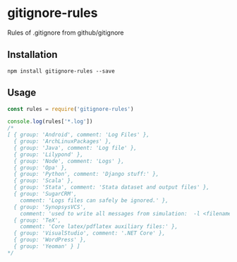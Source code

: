 # gitignore-rules

Rules of .gitignore from github/gitignore

## Installation

```
npm install gitignore-rules --save
```

## Usage

<!-- eslint-disable strict,no-console -->

```js
const rules = require('gitignore-rules')

console.log(rules['*.log'])
/*
[ { group: 'Android', comment: 'Log Files' },
  { group: 'ArchLinuxPackages' },
  { group: 'Java', comment: 'Log file' },
  { group: 'Lilypond' },
  { group: 'Node', comment: 'Logs' },
  { group: 'Opa' },
  { group: 'Python', comment: 'Django stuff:' },
  { group: 'Scala' },
  { group: 'Stata', comment: 'Stata dataset and output files' },
  { group: 'SugarCRM',
    comment: 'Logs files can safely be ignored.' },
  { group: 'SynopsysVCS',
    comment: 'used to write all messages from simulation:  -l <filename>' },
  { group: 'TeX',
    comment: 'Core latex/pdflatex auxiliary files:' },
  { group: 'VisualStudio', comment: '.NET Core' },
  { group: 'WordPress' },
  { group: 'Yeoman' } ]
*/
```
